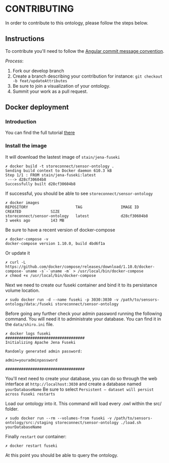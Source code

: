 # CONTRIBUTING

In order to contribute to this ontology, please follow the steps below.

## Instructions

To contribute you'll need to follow the [Angular commit message convention](https://gist.github.com/stephenparish/9941e89d80e2bc58a153).

_Process_:
1. Fork our develop branch
2. Create a branch describing your contribution for instance: `git checkout -b feat/updateAttributes`
3. Be sure to join a visualization of your ontology.
4. Summit your work as a pull request.

## Docker deployment

### Introduction

You can find the full tutorial [there](https://hub.docker.com/r/stain/jena-fuseki/)
### Install the image

It will download the lastest image of `stain/jena-fuseki`
```
✗ docker build -t storeconnect/sensor-ontology .
Sending build context to Docker daemon 610.3 kB
Step 1/1 : FROM stain/jena-fuseki:latest
 ---> d28cf30604b8
Successfully built d28cf30604b8
```

If successful, you should be able to see `storeconnect/sensor-ontology`
```
✗ docker images 
REPOSITORY                     TAG                 IMAGE ID            CREATED             SIZE
storeconnect/sensor-ontology   latest              d28cf30604b8        3 weeks ago         143 MB
```

Be sure to have a recent version of docker-compose
```
✗ docker-compose -v
docker-compose version 1.10.0, build 4bd6f1a
```

Or update it
```
✗ curl -L https://github.com/docker/compose/releases/download/1.10.0/docker-compose-`uname -s`-`uname -m` > /usr/local/bin/docker-compose
✗ chmod +x /usr/local/bin/docker-compose

```

Next we need to create our fuseki container and bind it to its persistance volume location.
```
✗ sudo docker run -d --name fuseki -p 3030:3030 -v /path/to/sensors-ontology/data:/fuseki storeconnect/sensor-ontology
```

Before going any further check your admin password running the following command. You will need it to administrate your database.
You can find it in the `data/shiro.ini` file.
```
✗ docker logs fuseki                                                                                   
###################################
Initializing Apache Jena Fuseki

Randomly generated admin password:

admin=youradminpassword

###################################
```

You'll next need to create your database, you can do so through the web interface at `http://localhost:3030` and create a database named `yourDatabaseName`
Be sure to select `Persistent – dataset will persist across Fuseki restarts`

Load our ontology into it. This command will load every .owl within the src/ folder.
```
✗ sudo docker run --rm --volumes-from fuseki -v /path/to/sensors-ontology/src:/staging storeconnect/sensor-ontology ./load.sh yourDatabaseName      
```

Finally `restart` our container:
```
✗ docker restart fuseki
```

At this point you should be able to query the ontology.